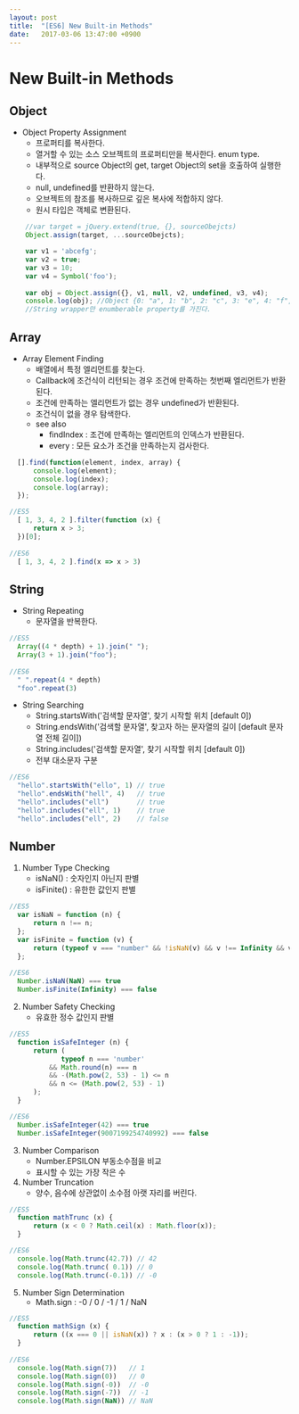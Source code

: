 ```yaml
---
layout: post
title:  "[ES6] New Built-in Methods"
date:   2017-03-06 13:47:00 +0900
---
```


# New Built-in Methods
## Object
 * Object Property Assignment
    * 프로퍼티를 복사한다.
    * 열거할 수 있는 소스 오브젝트의 프로퍼티만을 복사한다. enum type.
    * 내부적으로 source Object의 get, target Object의 set을 호출하여 실행한다.
    * null, undefined를 반환하지 않는다.
    * 오브젝트의 참조를 복사하므로 깊은 복사에 적합하지 않다.
    * 원시 타입은 객체로 변환된다.
```javascript
    //var target = jQuery.extend(true, {}, sourceObejcts)
    Object.assign(target, ...sourceObejcts);

    var v1 = 'abcefg';
    var v2 = true;
    var v3 = 10;
    var v4 = Symbol('foo');
    
    var obj = Object.assign({}, v1, null, v2, undefined, v3, v4);
    console.log(obj); //Object {0: "a", 1: "b", 2: "c", 3: "e", 4: "f", 5: "g"}
    //String wrapper만 enumberable property를 가진다.
```

## Array
 * Array Element Finding
    * 배열에서 특정 엘리먼트를 찾는다.
    * Callback에 조건식이 리턴되는 경우 조건에 만족하는 첫번째 엘리먼트가 반환된다.
    * 조건에 만족하는 엘리먼트가 없는 경우 undefined가 반환된다.
    * 조건식이 없을 경우 탐색한다.
    * see also
      - findIndex : 조건에 만족하는 엘리먼트의 인덱스가 반환된다.
      - every : 모든 요소가 조건을 만족하는지 검사한다.
```javascript
  [].find(function(element, index, array) {
      console.log(element);
      console.log(index);
      console.log(array);
  });

//ES5
  [ 1, 3, 4, 2 ].filter(function (x) {
      return x > 3;
  })[0];
  
//ES6
  [ 1, 3, 4, 2 ].find(x => x > 3)
```

## String
 * String Repeating
    * 문자열을 반복한다.
```javascript
//ES5
  Array((4 * depth) + 1).join(" ");
  Array(3 + 1).join("foo");
  
//ES6
  " ".repeat(4 * depth)
  "foo".repeat(3)
```
 * String Searching
    * String.startsWith('검색할 문자열', 찾기 시작할 위치 [default 0])
    * String.endsWith('검색할 문자열', 찾고자 하는 문자열의 길이 [default 문자열 전체 길이])
    * String.includes('검색할 문자열', 찾기 시작할 위치 [default 0])
    * 전부 대소문자 구분
```javascript
//ES6
  "hello".startsWith("ello", 1) // true
  "hello".endsWith("hell", 4)   // true
  "hello".includes("ell")       // true
  "hello".includes("ell", 1)    // true
  "hello".includes("ell", 2)    // false
```

## Number
 1. Number Type Checking
    * isNaN() : 숫자인지 아닌지 판별
    * isFinite() : 유한한 값인지 판별
```javascript
//ES5
  var isNaN = function (n) {
      return n !== n;
  };
  var isFinite = function (v) {
      return (typeof v === "number" && !isNaN(v) && v !== Infinity && v !== -Infinity);
  };
  
//ES6
  Number.isNaN(NaN) === true
  Number.isFinite(Infinity) === false
```
 2. Number Safety Checking
    * 유효한 정수 값인지 판별
```javascript
//ES5
  function isSafeInteger (n) {
      return (
             typeof n === 'number'
          && Math.round(n) === n
          && -(Math.pow(2, 53) - 1) <= n
          && n <= (Math.pow(2, 53) - 1)
      );
  }

//ES6
  Number.isSafeInteger(42) === true
  Number.isSafeInteger(9007199254740992) === false
```
 3. Number Comparison
    * Number.EPSILON 부동소수점을 비교
    * 표시할 수 있는 가장 작은 수
 4. Number Truncation
    * 양수, 음수에 상관없이 소수점 아랫 자리를 버린다.
```javascript
//ES5
  function mathTrunc (x) {
      return (x < 0 ? Math.ceil(x) : Math.floor(x));
  }

//ES6
  console.log(Math.trunc(42.7)) // 42
  console.log(Math.trunc( 0.1)) // 0
  console.log(Math.trunc(-0.1)) // -0
```
 5. Number Sign Determination
    * Math.sign : -0 / 0 / -1 / 1 / NaN
```javascript
//ES5
  function mathSign (x) {
      return ((x === 0 || isNaN(x)) ? x : (x > 0 ? 1 : -1));
  }
  
//ES6
  console.log(Math.sign(7))   // 1
  console.log(Math.sign(0))   // 0
  console.log(Math.sign(-0))  // -0
  console.log(Math.sign(-7))  // -1
  console.log(Math.sign(NaN)) // NaN
```